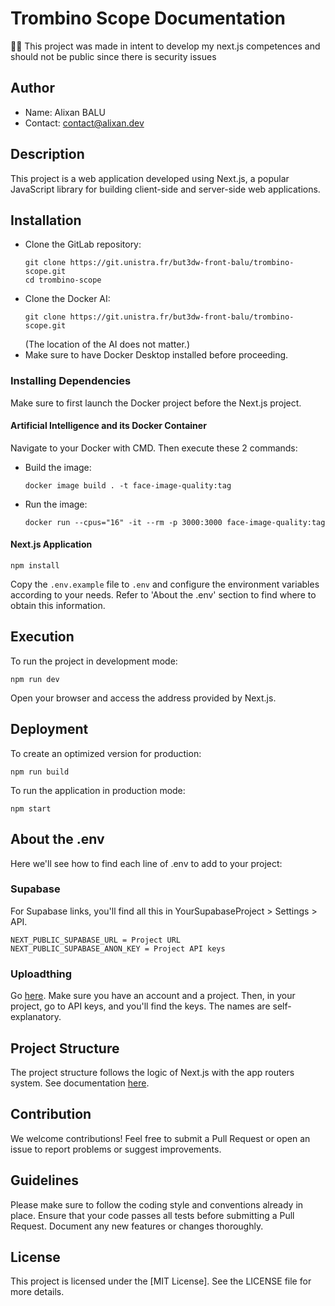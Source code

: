 # Trombino Scope Documentation

🚨🚨 This project was made in intent to develop my next.js competences and should not be public since there is security issues

## Author
- Name: Alixan BALU
- Contact: contact@alixan.dev

## Description
This project is a web application developed using Next.js, a popular JavaScript library for building client-side and server-side web applications.

## Installation
- Clone the GitLab repository:
    ```
    git clone https://git.unistra.fr/but3dw-front-balu/trombino-scope.git
    cd trombino-scope
    ```
- Clone the Docker AI:
    ```
    git clone https://git.unistra.fr/but3dw-front-balu/trombino-scope.git
    ```
    (The location of the AI does not matter.)
- Make sure to have Docker Desktop installed before proceeding.

### Installing Dependencies
Make sure to first launch the Docker project before the Next.js project.

#### Artificial Intelligence and its Docker Container
Navigate to your Docker with CMD.
Then execute these 2 commands:
- Build the image:
    ```
    docker image build . -t face-image-quality:tag
    ```
- Run the image:
    ```
    docker run --cpus="16" -it --rm -p 3000:3000 face-image-quality:tag
    ```

#### Next.js Application
```
npm install
```
Copy the `.env.example` file to `.env` and configure the environment variables according to your needs.
Refer to 'About the .env' section to find where to obtain this information.

## Execution
To run the project in development mode:
```
npm run dev
```
Open your browser and access the address provided by Next.js.

## Deployment
To create an optimized version for production:
```
npm run build
```
To run the application in production mode:
```
npm start
```

## About the .env
Here we'll see how to find each line of .env to add to your project:

### Supabase
For Supabase links, you'll find all this in YourSupabaseProject > Settings > API.
```
NEXT_PUBLIC_SUPABASE_URL = Project URL
NEXT_PUBLIC_SUPABASE_ANON_KEY = Project API keys
```

### Uploadthing
Go [here](https://uploadthing.com/dashboard).
Make sure you have an account and a project. Then, in your project, go to API keys, and you'll find the keys.
The names are self-explanatory.

## Project Structure
The project structure follows the logic of Next.js with the app routers system. See documentation [here](https://nextjs.org/docs/pages/building-your-application/routing).

## Contribution
We welcome contributions! Feel free to submit a Pull Request or open an issue to report problems or suggest improvements.

## Guidelines
Please make sure to follow the coding style and conventions already in place.
Ensure that your code passes all tests before submitting a Pull Request.
Document any new features or changes thoroughly.

## License
This project is licensed under the [MIT License]. See the LICENSE file for more details.
